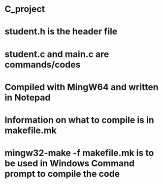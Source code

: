 # C_project
# student.h is the header file
# student.c and main.c are commands/codes
# Compiled with MingW64 and written in Notepad
# Information on what to compile is in makefile.mk
# mingw32-make -f makefile.mk  is to be used in Windows Command prompt to compile the code
